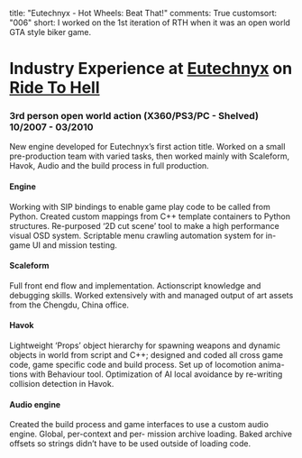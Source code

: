 title: "Eutechnyx - Hot Wheels: Beat That!"
comments: True
customsort: "006"
short: I worked on the 1st iteration of RTH when it was an open world GTA style biker game.

Industry Experience at [Eutechnyx][etx] on [Ride To Hell][ridetohell]
=====================================================================

### 3rd person open world action (X360/PS3/PC - Shelved) 10/2007 - 03/2010

New engine developed for Eutechnyx’s first action title. Worked on a small pre-production team with varied tasks, then worked mainly with Scaleform, Havok, Audio and the build process in full production.

#### Engine

Working with SIP bindings to enable game play code to be called from Python. Created custom mappings from C++ template containers to Python structures. Re-purposed ‘2D cut scene’ tool to make a high performance visual OSD system. Scriptable menu crawling automation system for in-game UI and mission testing.

#### Scaleform

Full front end flow and implementation. Actionscript knowledge and debugging skills. Worked extensively with and managed output of art assets from the Chengdu, China office.

#### Havok

Lightweight ‘Props’ object hierarchy for spawning weapons and dynamic objects in world from script and C++; designed and coded all cross game code, game specific code and build process. Set up of locomotion anima- tions with Behaviour tool. Optimization of AI local avoidance by re-writing collision detection in Havok.

#### Audio engine

Created the build process and game interfaces to use a custom audio engine. Global, per-context and per- mission archive loading. Baked archive offsets so strings didn’t have to be used outside of loading code.

[etx]: http://www.eutechnyx.com "Eutechnyx"
[ridetohell]: http://nathanrosspowell.com/games/ride-to-hell "Ride To Hell"
